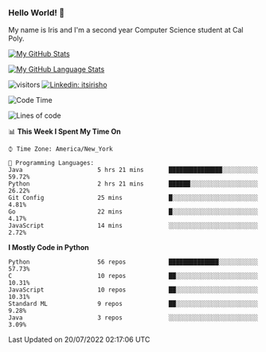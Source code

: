 ### Hello World! 👋

My name is Iris and I'm a second year Computer Science student at Cal Poly. 


[![My GitHub Stats](https://github-readme-stats.vercel.app/api?username=sleepyStick&show_icons=true&&count_private=true&include_all_commits=true&theme=buefy)]()

[![My GitHub Language Stats](https://github-readme-stats.vercel.app/api/top-langs/?username=sleepyStick&langs_count=5&theme=buefy)]()

![visitors](https://visitor-badge.glitch.me/badge?page_id=sleepyStick.sleepyStick)
[![Linkedin: itsirisho](https://img.shields.io/badge/-itsirisho-informational?style=flat-square&logo=Linkedin&logoColor=white&link=https://www.linkedin.com/in/itsirisho/)](https://www.linkedin.com/in/itsirisho/)

<!--START_SECTION:waka-->
![Code Time](http://img.shields.io/badge/Code%20Time-0%20secs-blue)

![Lines of code](https://img.shields.io/badge/From%20Hello%20World%20I%27ve%20Written-24%20Million%20lines%20of%20code-blue)

📊 **This Week I Spent My Time On** 

```text
⌚︎ Time Zone: America/New_York

💬 Programming Languages: 
Java                     5 hrs 21 mins       ███████████████░░░░░░░░░░   59.72% 
Python                   2 hrs 21 mins       ██████░░░░░░░░░░░░░░░░░░░   26.22% 
Git Config               25 mins             █░░░░░░░░░░░░░░░░░░░░░░░░   4.81% 
Go                       22 mins             █░░░░░░░░░░░░░░░░░░░░░░░░   4.17% 
JavaScript               14 mins             ░░░░░░░░░░░░░░░░░░░░░░░░░   2.72%

```

**I Mostly Code in Python** 

```text
Python                   56 repos            ██████████████░░░░░░░░░░░   57.73% 
C                        10 repos            ██░░░░░░░░░░░░░░░░░░░░░░░   10.31% 
JavaScript               10 repos            ██░░░░░░░░░░░░░░░░░░░░░░░   10.31% 
Standard ML              9 repos             ██░░░░░░░░░░░░░░░░░░░░░░░   9.28% 
Java                     3 repos             ░░░░░░░░░░░░░░░░░░░░░░░░░   3.09%

```



 Last Updated on 20/07/2022 02:17:06 UTC
<!--END_SECTION:waka-->

<!--
**konanyuta/konanyuta** is a ✨ _special_ ✨ repository because its `README.md` (this file) appears on your GitHub profile.

Here are some ideas to get you started:

- 🔭 I’m currently working on ...
- 🌱 I’m currently learning ...
- 👯 I’m looking to collaborate on ...
- 🤔 I’m looking for help with ...
- 💬 Ask me about ...
- 📫 How to reach me: ...
- 😄 Pronouns: ...
- ⚡ Fun fact: ...
-->
